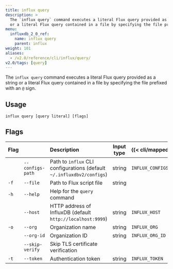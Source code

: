 ```yaml
---
title: influx query
description: >
  The `influx query` command executes a literal Flux query provided as a string
  or a literal Flux query contained in a file by specifying the file prefixed with an '@' sign.
menu:
  influxdb_2_0_ref:
    name: influx query
    parent: influx
weight: 101
aliases:
  - /v2.0/reference/cli/influx/query/
v2.0/tags: [query]
---
```


The `influx query` command executes a literal Flux query provided as a string
or a literal Flux query contained in a file by specifying the file prefixed with an `@` sign.

## Usage
```
influx query [query literal] [flags]
```

## Flags
| Flag |                  | Description                                                           | Input type | {{< cli/mapped >}}   |
|:---- |:---              |:-----------                                                           |:----------:|:------------------   |
|      | `--configs-path` | Path to `influx` CLI configurations (default `~/.influxdbv2/configs`) | string     |`INFLUX_CONFIGS_PATH` |
| `-f` | `--file`         | Path to Flux script file                                              | string     |                      |
| `-h` | `--help`         | Help for the `query` command                                          |            |                      |
|      | `--host`         | HTTP address of InfluxDB (default `http://localhost:9999`)            | string     | `INFLUX_HOST`        |
| `-o` | `--org`          | Organization name                                                     | string     | `INFLUX_ORG`         |
|      | `--org-id`       | Organization ID                                                       | string     | `INFLUX_ORG_ID`      |
|      | `--skip-verify`  | Skip TLS certificate verification                                     |            |                      |
| `-t` | `--token`        | Authentication token                                                  | string     | `INFLUX_TOKEN`       |
